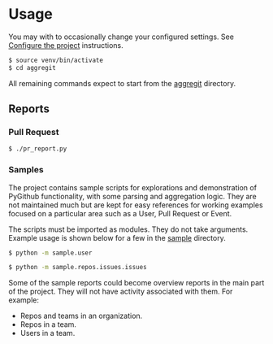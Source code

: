 # Usage

You may with to occasionally change your configured settings. See [Configure the project](installation.md#configure-the-project) instructions.

```sh
$ source venv/bin/activate
$ cd aggregit
```

All remaining commands expect to start from the [aggregit](/aggregit) directory.


## Reports

### Pull Request

```bash
$ ./pr_report.py
```

### Samples

The project contains sample scripts for explorations and demonstration of PyGithub functionality, with some parsing and aggregation logic. They are not maintained much but are kept for easy references for working examples focused on a particular area such as a User, Pull Request or Event.

The scripts must be imported as modules. They do not take arguments. Example usage is shown below for a few in the [sample](/aggregit/sample) directory.

```bash
$ python -m sample.user
```

```bash
$ python -m sample.repos.issues.issues
```

Some of the sample reports could become overview reports in the main part of the project. They will not have activity associated with them. For example:

- Repos and teams in an organization.
- Repos in a team.
- Users in a team.
